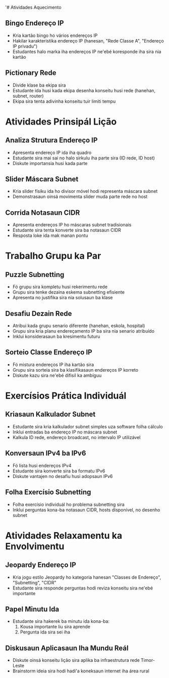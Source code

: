 '# Atividades Aquecimento

## Bingo Endereço IP
- Kria kartão bingo ho vários endereços IP
- Hakilar karakteristika endereço IP (hanesan, "Rede Classe A", "Endereço IP privadu")
- Estudantes halo marka iha endereços IP ne'ebé koresponde iha sira nia kartão

## Pictionary Rede
- Divide klase ba ekipa sira
- Estudante ida husi kada ekipa desenha konseitu husi rede (hanehan, subnet, router)
- Ekipa sira tenta adivinha konseitu tuir limiti tempu

# Atividades Prinsipál Lição

## Analiza Strutura Endereço IP
- Apresenta endereço IP ida iha quadro
- Estudante sira mai sai no halo sirkulu iha parte sira (ID rede, ID host)
- Diskute importansia husi kada parte

## Slider Máscara Subnet
- Kria slider físiku ida ho divisor móvel hodi representa máscara subnet
- Demonstrasaun oinsá movimenta slider muda parte rede no host 

## Corrida Notasaun CIDR
- Apresenta endereços IP ho máscaras subnet tradisionais
- Estudante sira tenta konverte sira ba notasaun CIDR
- Resposta loke ida mak manan pontu

# Trabalho Grupu ka Par

## Puzzle Subnetting
- Fó grupu sira kompletu husi rekerimentu rede
- Grupu sira tenke dezaina eskema subnetting efisiente
- Apresenta no justifika sira nia solusaun ba klase

## Desafiu Dezain Rede
- Atribui kada grupu senario diferente (hanehan, eskola, hospital)
- Grupu sira kria planu endereçamento IP ba sira nia senario atribuído
- Inklui konsiderasaun ba kresimentu futuru

## Sorteio Classe Endereço IP
- Fó mistura endereços IP iha kartão sira
- Grupu sira sorteia sira ba klasifikasaun endereços IP korreto
- Diskute kazu sira ne'ebé difisil ka ambíguu

# Exercísios Prática Individuál

## Kriasaun Kalkulador Subnet
- Estudante sira kria kalkulador subnet simples uza software folha cálculo
- Inklui entradas ba endereço IP no máscara subnet
- Kalkula ID rede, endereço broadcast, no intervalo IP utilizável

## Konversaun IPv4 ba IPv6
- Fó lista husi endereços IPv4
- Estudante sira konverte sira ba formatu IPv6
- Diskute vantajen no desafiu husi adopsaun IPv6

## Folha Exercísio Subnetting
- Folha exercísio individuál ho problema subnetting sira
- Inklui perguntas kona-ba notasaun CIDR, hosts disponível, no desenho subnet

# Atividades Relaxamentu ka Envolvimentu

## Jeopardy Endereço IP
- Kria jogu estilo Jeopardy ho kategoria hanesan "Classes de Endereço", "Subnetting", "CIDR"
- Estudante sira responde perguntas hodi reviza konseitu sira ne'ebé importante

## Papel Minutu Ida
- Estudante sira hakerek ba minutu ida kona-ba:
  1. Kousa importante liu sira aprende
  2. Pergunta ida sira sei iha

## Diskusaun Aplicasaun Iha Mundu Reál
- Diskute oinsá konseitu lição sira aplika ba infraestrutura rede Timor-Leste
- Brainstorm ideia sira hodi hadi'a koneksaun internet iha área rural